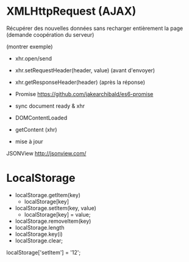 # XMLHttpRequest (AJAX)

Récupérer des nouvelles données sans recharger entièrement la page (demande coopération du serveur)

(montrer exemple)

* xhr.open/send
* xhr.setRequestHeader(header, value) (avant d'envoyer)
* xhr.getResponseHeader(header) (après la réponse)

* Promise https://github.com/jakearchibald/es6-promise
* sync document ready & xhr


* DOMContentLoaded
* getContent (xhr)
* mise à jour

JSONView http://jsonview.com/


# LocalStorage

* localStorage.getItem(key)
    * localStorage[key]
* localStorage.setItem(key, value)
    * localStorage[key] = value;
* localStorage.removeItem(key)
* localStorage.length
* localStorage.key(i)
* localStorage.clear;

localStorage['setItem'] = '12';







